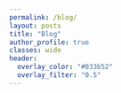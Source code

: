 ```yaml
---
permalink: /blog/
layout: posts
title: "Blog"
author_profile: true
classes: wide
header:
  overlay_color: "#033b52"
  overlay_filter: "0.5"
---
```

